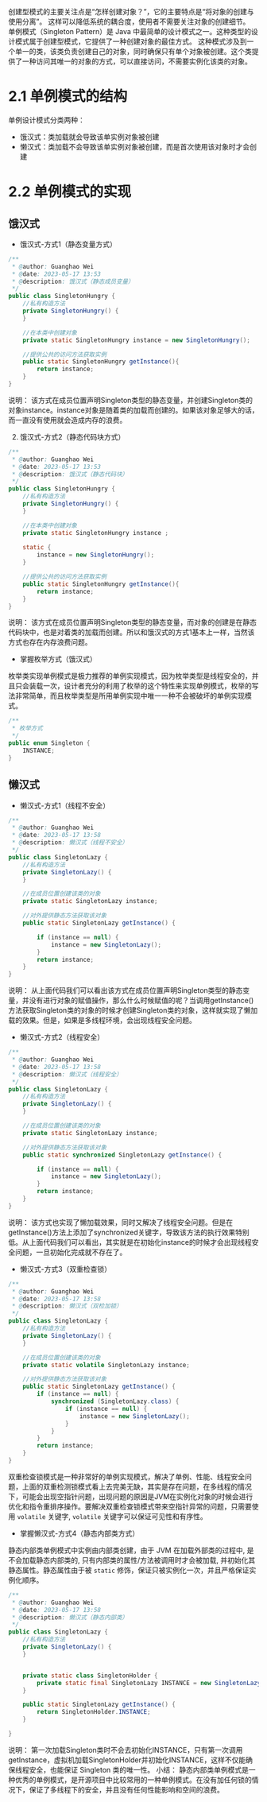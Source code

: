 创建型模式的主要关注点是“怎样创建对象？”，它的主要特点是“将对象的创建与使用分离”。
这样可以降低系统的耦合度，使用者不需要关注对象的创建细节。
单例模式（Singleton Pattern）是 Java 中最简单的设计模式之一。这种类型的设计模式属于创建型模式，它提供了一种创建对象的最佳方式。
这种模式涉及到一个单一的类，该类负责创建自己的对象，同时确保只有单个对象被创建。这个类提供了一种访问其唯一的对象的方式，可以直接访问，不需要实例化该类的对象。
# 2.1 单例模式的结构
单例设计模式分类两种：

- 饿汉式：类加载就会导致该单实例对象被创建
- 懒汉式：类加载不会导致该单实例对象被创建，而是首次使用该对象时才会创建
# 2.2 单例模式的实现
## 饿汉式

- 饿汉式-方式1（静态变量方式） 
```java
/**
 * @author: Guanghao Wei
 * @date: 2023-05-17 13:53
 * @description: 饿汉式（静态成员变量）
 */
public class SingletonHungry {
    //私有构造方法
    private SingletonHungry() {
    }

    //在本类中创建对象
    private static SingletonHungry instance = new SingletonHungry();

    //提供公共的访问方法获取实例
    public static SingletonHungry getInstance(){
        return instance;
    }
}
```
说明：
	该方式在成员位置声明Singleton类型的静态变量，并创建Singleton类的对象instance。instance对象是随着类的加载而创建的。如果该对象足够大的话，而一直没有使用就会造成内存的浪费。

2.  饿汉式-方式2（静态代码块方式） 
```java
/**
 * @author: Guanghao Wei
 * @date: 2023-05-17 13:53
 * @description: 饿汉式（静态代码块）
 */
public class SingletonHungry {
    //私有构造方法
    private SingletonHungry() {
    }

    //在本类中创建对象
    private static SingletonHungry instance ;
    
    static {
        instance = new SingletonHungry();
    }

    //提供公共的访问方法获取实例
    public static SingletonHungry getInstance(){
        return instance;
    }
}
```
说明：
	该方式在成员位置声明Singleton类型的静态变量，而对象的创建是在静态代码块中，也是对着类的加载而创建。所以和饿汉式的方式1基本上一样，当然该方式也存在内存浪费问题。 

- 掌握枚举方式（饿汉式）

枚举类实现单例模式是极力推荐的单例实现模式，因为枚举类型是线程安全的，并且只会装载一次，设计者充分的利用了枚举的这个特性来实现单例模式，枚举的写法非常简单，而且枚举类型是所用单例实现中唯一一种不会被破坏的单例实现模式。 
```java
/**
 * 枚举方式
 */
public enum Singleton {
    INSTANCE;
}
```
## 懒汉式

- 懒汉式-方式1（线程不安全） 
```java
/**
 * @author: Guanghao Wei
 * @date: 2023-05-17 13:58
 * @description: 懒汉式（线程不安全）
 */
public class SingletonLazy {
    //私有构造方法
    private SingletonLazy() {
    }

    //在成员位置创建该类的对象
    private static SingletonLazy instance;

    //对外提供静态方法获取该对象
    public static SingletonLazy getInstance() {

        if (instance == null) {
            instance = new SingletonLazy();
        }
        return instance;
    }
}
```
说明：
	从上面代码我们可以看出该方式在成员位置声明Singleton类型的静态变量，并没有进行对象的赋值操作，那么什么时候赋值的呢？当调用getInstance()方法获取Singleton类的对象的时候才创建Singleton类的对象，这样就实现了懒加载的效果。但是，如果是多线程环境，会出现线程安全问题。 

- 懒汉式-方式2（线程安全） 
```java
/**
 * @author: Guanghao Wei
 * @date: 2023-05-17 13:58
 * @description: 懒汉式（线程安全）
 */
public class SingletonLazy {
    //私有构造方法
    private SingletonLazy() {
    }

    //在成员位置创建该类的对象
    private static SingletonLazy instance;

    //对外提供静态方法获取该对象
    public static synchronized SingletonLazy getInstance() {

        if (instance == null) {
            instance = new SingletonLazy();
        }
        return instance;
    }
}
```
说明：
	该方式也实现了懒加载效果，同时又解决了线程安全问题。但是在getInstance()方法上添加了synchronized关键字，导致该方法的执行效果特别低。从上面代码我们可以看出，其实就是在初始化instance的时候才会出现线程安全问题，一旦初始化完成就不存在了。

-  懒汉式-方式3（双重检查锁）
```java
/**
 * @author: Guanghao Wei
 * @date: 2023-05-17 13:58
 * @description: 懒汉式（双检加锁）
 */
public class SingletonLazy {
    //私有构造方法
    private SingletonLazy() {
    }

    //在成员位置创建该类的对象
    private static volatile SingletonLazy instance;

    //对外提供静态方法获取该对象
    public static SingletonLazy getInstance() {
        if (instance == null) {
            synchronized (SingletonLazy.class) {
                if (instance == null) {
                    instance = new SingletonLazy();
                }
            }
        }
        return instance;
    }
}
```
双重检查锁模式是一种非常好的单例实现模式，解决了单例、性能、线程安全问题，上面的双重检测锁模式看上去完美无缺，其实是存在问题，在多线程的情况下，可能会出现空指针问题，出现问题的原因是JVM在实例化对象的时候会进行优化和指令重排序操作。要解决双重检查锁模式带来空指针异常的问题，只需要使用 `volatile` 关键字, `volatile` 关键字可以保证可见性和有序性。 

- 掌握懒汉式-方式4（静态内部类方式）

静态内部类单例模式中实例由内部类创建，由于 JVM 在加载外部类的过程中, 是不会加载静态内部类的, 只有内部类的属性/方法被调用时才会被加载, 并初始化其静态属性。静态属性由于被 `static` 修饰，保证只被实例化一次，并且严格保证实例化顺序。 
```java
/**
 * @author: Guanghao Wei
 * @date: 2023-05-17 13:58
 * @description: 懒汉式（静态内部类）
 */
public class SingletonLazy {
    //私有构造方法
    private SingletonLazy() {
    }


    private static class SingletonHolder {
        private static final SingletonLazy INSTANCE = new SingletonLazy();
    }

    public static SingletonLazy getInstance() {
        return SingletonHolder.INSTANCE;
    }

}
```
说明：
	第一次加载Singleton类时不会去初始化INSTANCE，只有第一次调用getInstance，虚拟机加载SingletonHolder并初始化INSTANCE，这样不仅能确保线程安全，也能保证 Singleton 类的唯一性。
小结：
	静态内部类单例模式是一种优秀的单例模式，是开源项目中比较常用的一种单例模式。在没有加任何锁的情况下，保证了多线程下的安全，并且没有任何性能影响和空间的浪费。 


